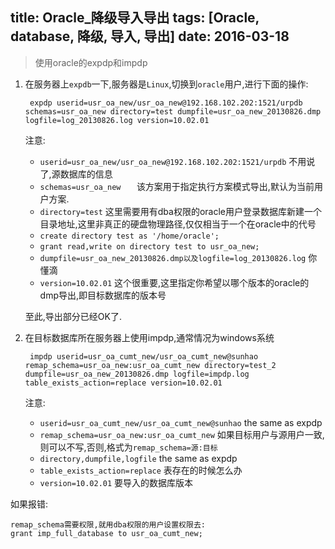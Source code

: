 title: Oracle_降级导入导出
tags: [Oracle, database, 降级, 导入, 导出]
date: 2016-03-18
---

> 使用oracle的expdp和impdp

<!-- more -->

1. 在服务器上`expdb`一下,服务器是`Linux`,切换到`oracle`用户,进行下面的操作:

		expdp userid=usr_oa_new/usr_oa_new@192.168.102.202:1521/urpdb schemas=usr_oa_new directory=test dumpfile=usr_oa_new_20130826.dmp logfile=log_20130826.log version=10.02.01

	注意:
	- `userid=usr_oa_new/usr_oa_new@192.168.102.202:1521/urpdb` 不用说了,源数据库的信息
	- `schemas=usr_oa_new	` 该方案用于指定执行方案模式导出,默认为当前用户方案.
	- `directory=test` 这里需要用有dba权限的oracle用户登录数据库新建一个目录地址,这里非真正的硬盘物理路径,仅仅相当于一个在oracle中的代号
	- `create directory test as '/home/oracle';`
	- `grant read,write on directory test to usr_oa_new;`
	- `dumpfile=usr_oa_new_20130826.dmp以及logfile=log_20130826.log` 你懂滴
	- `version=10.02.01` 这个很重要,这里指定你希望以哪个版本的oracle的dmp导出,即目标数据库的版本号

	至此,导出部分已经OK了.

2. 在目标数据库所在服务器上使用impdp,通常情况为windows系统

		impdp userid=usr_oa_cumt_new/usr_oa_cumt_new@sunhao remap_schema=usr_oa_new:usr_oa_cumt_new directory=test_2 dumpfile=usr_oa_new_20130826.dmp logfile=impdp.log table_exists_action=replace version=10.02.01

	注意:
	- `userid=usr_oa_cumt_new/usr_oa_cumt_new@sunhao` the same as expdp
	- `remap_schema=usr_oa_new:usr_oa_cumt_new` 如果目标用户与源用户一致,则可以不写,否则,格式为`remap_schema=源:目标`
	- `directory,dumpfile,logfile` the same as expdp
	- `table_exists_action=replace` 表存在的时候怎么办
	- `version=10.02.01` 要导入的数据库版本

如果报错:

	remap_schema需要权限,就用dba权限的用户设置权限去:
	grant imp_full_database to usr_oa_cumt_new;
